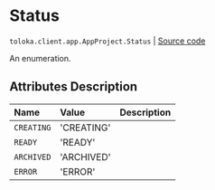 # Status
`toloka.client.app.AppProject.Status` | [Source code](https://github.com/Toloka/toloka-kit/blob/v1.0.1/src/client/app/__init__.py#L70)

An enumeration.

## Attributes Description

| Name | Value | Description |
| :------| :-----------| :----------| 
`CREATING`|'CREATING'|<p></p>
`READY`|'READY'|<p></p>
`ARCHIVED`|'ARCHIVED'|<p></p>
`ERROR`|'ERROR'|<p></p>
